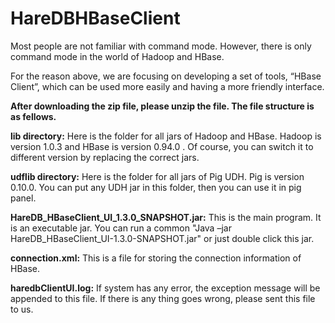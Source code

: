 HareDBHBaseClient
=================
Most people are not familiar with command mode. However, there is only command mode in the world of Hadoop and HBase.
 
For the reason above, we are focusing on developing a set of tools, “HBase Client”, which can be used more easily and having a more friendly interface.

**After downloading the zip file, please unzip the file.
The file structure is as fellows.**

**lib directory:**
Here is the folder for all jars of Hadoop and HBase.
Hadoop is version 1.0.3 and HBase is version 0.94.0 .
Of course, you can switch it to different version by replacing the correct jars.

**udflib directory:**
Here is the folder for all jars of Pig UDH.
Pig is version 0.10.0.
You can put any UDH jar in this folder, then you can use it in pig panel.

**HareDB_HBaseClient_UI_1.3.0_SNAPSHOT.jar:**
This is the main program. It is an executable jar.
You can run a common "Java –jar HareDB_HBaseClient_UI-1.3.0-SNAPSHOT.jar" or just double click this jar.

**connection.xml:**
This is a file for storing the connection information of HBase.

**haredbClientUI.log:**
If system has any error, the exception message will be appended to this file.
If there is any thing goes wrong, please sent this file to us.
